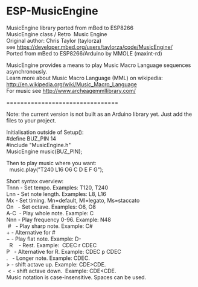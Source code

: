 # ESP-MusicEngine
MusicEngine library ported from mBed to ESP8266<br>
MusicEngine class / Retro  Music Engine<br>
Original author: Chris Taylor (taylorza)<br>
see https://developer.mbed.org/users/taylorza/code/MusicEngine/<br>
Ported from mBed to ESP8266/Arduino by MMOLE (maxint-rd)

MusicEngine provides a means to play Music Macro Language sequences asynchronously.<br>Learn more about Music Macro Language (MML) on wikipedia:<br>
   http://en.wikipedia.org/wiki/Music_Macro_Language<br>
   For music see http://www.archeagemmllibrary.com/

================================

Note: the current version is not built as an Arduino library yet. Just add the files to your project.

Initialisation outside of Setup():<br>
  #define BUZ_PIN 14<br>
  #include "MusicEngine.h"<br>
  MusicEngine music(BUZ_PIN);<br>
  
Then to play music where you want:<br>
  music.play("T240 L16 O6 C D E F G");
  
Short syntax overview:<br>
  Tnnn - Set tempo. Examples: T120, T240<br>
  Lnn  - Set note length. Examples: L8, L16<br>
  Mx   - Set timing. Mn=default, Ml=legato, Ms=staccato<br>
  On   - Set octave. Examples: O6, O8<br>
  A-C  - Play whole note. Example: C<br>
  Nnn  - Play frequency 0-96. Example: N48<br>
  #    - Play sharp note. Example: C#<br>
  &plus;    - Alternative for #<br>
  &minus;    - Play flat note. Example: D-<br>
  R    - Rest. Example:  CDEC r CDEC<br>
  P    - Alternative for R. Example:  CDEC p CDEC<br>
  .    - Longer note. Example: CDEC.<br>
  &gt; - shift actave up.  Example: CDE&gt;CDE.<br>
  &lt; - shift actave down.  Example: CDE&lt;CDE.<br>
 Music notation is case-insensitive. Spaces can be used.
